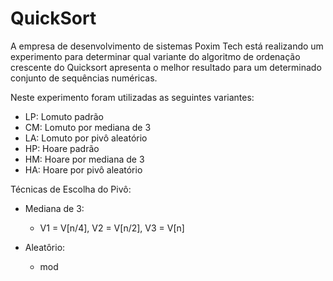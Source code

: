 # QuickSort

A empresa de desenvolvimento de sistemas Poxim
Tech está realizando um experimento para
determinar qual variante do algoritmo de
ordenação crescente do Quicksort apresenta o
melhor resultado para um determinado conjunto de
sequências numéricas.

Neste experimento foram utilizadas as seguintes variantes:
- LP: Lomuto padrão
- CM: Lomuto por mediana de 3 
- LA: Lomuto por pivô aleatório
- HP: Hoare padrão
- HM: Hoare por mediana de 3
- HA: Hoare por pivô aleatório

Técnicas de Escolha do Pivô:
  - Mediana de 3: 
     - V1 = V[n/4], V2 = V[n/2], V3 = V[n]
   
   - Aleatôrio:
     - mod 
